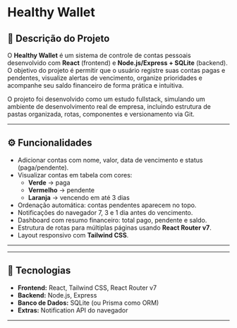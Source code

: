 # Healthy Wallet

## 📌 Descrição do Projeto
O **Healthy Wallet** é um sistema de controle de contas pessoais desenvolvido com **React** (frontend) e **Node.js/Express + SQLite** (backend).  
O objetivo do projeto é permitir que o usuário registre suas contas pagas e pendentes, visualize alertas de vencimento, organize prioridades e acompanhe seu saldo financeiro de forma prática e intuitiva.

O projeto foi desenvolvido como um estudo fullstack, simulando um ambiente de desenvolvimento real de empresa, incluindo estrutura de pastas organizada, rotas, componentes e versionamento via Git.

---

## ⚙️ Funcionalidades
- Adicionar contas com nome, valor, data de vencimento e status (paga/pendente).  
- Visualizar contas em tabela com cores:  
  - **Verde** → paga  
  - **Vermelho** → pendente  
  - **Laranja** → vencendo em até 3 dias  
- Ordenação automática: contas pendentes aparecem no topo.  
- Notificações do navegador 7, 3 e 1 dia antes do vencimento.  
- Dashboard com resumo financeiro: total pago, pendente e saldo.  
- Estrutura de rotas para múltiplas páginas usando **React Router v7**.  
- Layout responsivo com **Tailwind CSS**.

---

---

## 🚀 Tecnologias
- **Frontend:** React, Tailwind CSS, React Router v7  
- **Backend:** Node.js, Express  
- **Banco de Dados:** SQLite (ou Prisma como ORM)  
- **Extras:** Notification API do navegador

---

